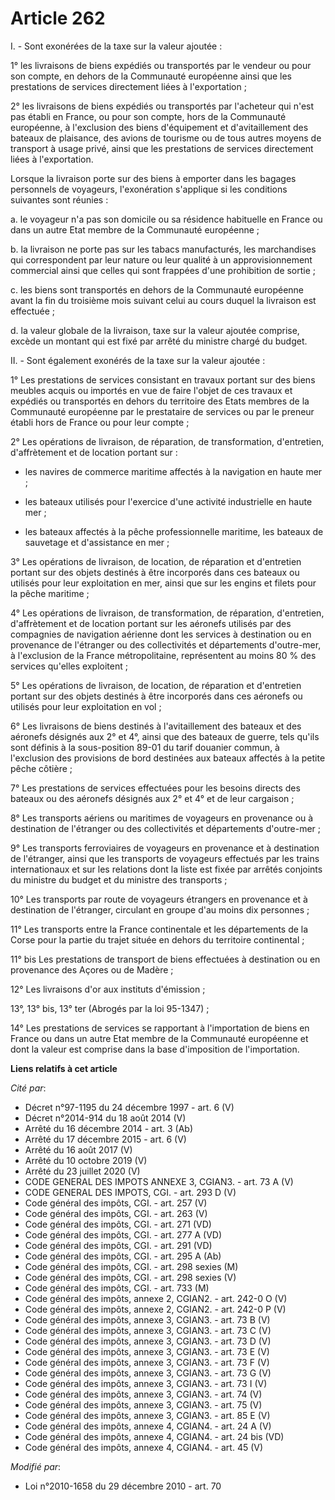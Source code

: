 # Article 262

I. - Sont exonérées de la taxe sur la valeur ajoutée :

1° les livraisons de biens expédiés ou transportés par le vendeur ou pour son compte, en dehors de la Communauté européenne
ainsi que les prestations de services directement liées à l'exportation ;

2° les livraisons de biens expédiés ou transportés par l'acheteur qui n'est pas établi en France, ou pour son compte, hors de
la Communauté européenne, à l'exclusion des biens d'équipement et d'avitaillement des bateaux de plaisance, des avions de
tourisme ou de tous autres moyens de transport à usage privé, ainsi que les prestations de services directement liées à
l'exportation.

Lorsque la livraison porte sur des biens à emporter dans les bagages personnels de voyageurs, l'exonération s'applique si les
conditions suivantes sont réunies :

a. le voyageur n'a pas son domicile ou sa résidence habituelle en France ou dans un autre Etat membre de la Communauté
européenne ;

b. la livraison ne porte pas sur les tabacs manufacturés, les marchandises qui correspondent par leur nature ou leur qualité
à un approvisionnement commercial ainsi que celles qui sont frappées d'une prohibition de sortie ;

c. les biens sont transportés en dehors de la Communauté européenne avant la fin du troisième mois suivant celui au cours
duquel la livraison est effectuée ;

d. la valeur globale de la livraison, taxe sur la valeur ajoutée comprise, excède un montant qui est fixé par arrêté du
ministre chargé du budget.

II. - Sont également exonérés de la taxe sur la valeur ajoutée :

1° Les prestations de services consistant en travaux portant sur des biens meubles acquis ou importés en vue de faire l'objet
de ces travaux et expédiés ou transportés en dehors du territoire des Etats membres de la Communauté européenne par le
prestataire de services ou par le preneur établi hors de France ou pour leur compte ;

2° Les opérations de livraison, de réparation, de transformation, d'entretien, d'affrètement et de location portant sur :

- les navires de commerce maritime affectés à la navigation en haute mer ;

- les bateaux utilisés pour l'exercice d'une activité industrielle en haute mer ;

- les bateaux affectés à la pêche professionnelle maritime, les bateaux de sauvetage et d'assistance en mer ;

3° Les opérations de livraison, de location, de réparation et d'entretien portant sur des objets destinés à être incorporés
dans ces bateaux ou utilisés pour leur exploitation en mer, ainsi que sur les engins et filets pour la pêche maritime ;

4° Les opérations de livraison, de transformation, de réparation, d'entretien, d'affrètement et de location portant sur les
aéronefs utilisés par des compagnies de navigation aérienne dont les services à destination ou en provenance de l'étranger ou
des collectivités et départements d'outre-mer, à l'exclusion de la France métropolitaine, représentent au moins 80 % des
services qu'elles exploitent ;

5° Les opérations de livraison, de location, de réparation et d'entretien portant sur des objets destinés à être incorporés
dans ces aéronefs ou utilisés pour leur exploitation en vol ;

6° Les livraisons de biens destinés à l'avitaillement des bateaux et des aéronefs désignés aux 2° et 4°, ainsi que des
bateaux de guerre, tels qu'ils sont définis à la sous-position 89-01 du tarif douanier commun, à l'exclusion des provisions
de bord destinées aux bateaux affectés à la petite pêche côtière ;

7° Les prestations de services effectuées pour les besoins directs des bateaux ou des aéronefs désignés aux 2° et 4° et de
leur cargaison ;

8° Les transports aériens ou maritimes de voyageurs en provenance ou à destination de l'étranger ou des collectivités et
départements d'outre-mer ;

9° Les transports ferroviaires de voyageurs en provenance et à destination de l'étranger, ainsi que les transports de
voyageurs effectués par les trains internationaux et sur les relations dont la liste est fixée par arrêtés conjoints du
ministre du budget et du ministre des transports ;

10° Les transports par route de voyageurs étrangers en provenance et à destination de l'étranger, circulant en groupe d'au
moins dix personnes ;

11° Les transports entre la France continentale et les départements de la Corse pour la partie du trajet située en dehors du
territoire continental ;

11° bis Les prestations de transport de biens effectuées à destination ou en provenance des Açores ou de Madère ;

12° Les livraisons d'or aux instituts d'émission ;

13°, 13° bis, 13° ter (Abrogés par la loi 95-1347) ;

14° Les prestations de services se rapportant à l'importation de biens en France ou dans un autre Etat membre de la
Communauté européenne et dont la valeur est comprise dans la base d'imposition de l'importation.

**Liens relatifs à cet article**

_Cité par_:

  - Décret n°97-1195 du 24 décembre 1997 - art. 6 (V)
  - Décret n°2014-914 du 18 août 2014 (V)
  - Arrêté du 16 décembre 2014 - art. 3 (Ab)
  - Arrêté du 17 décembre 2015 - art. 6 (V)
  - Arrêté du 16 août 2017 (V)
  - Arrêté du 10 octobre 2019 (V)
  - Arrêté du 23 juillet 2020 (V)
  - CODE GENERAL DES IMPOTS ANNEXE 3, CGIAN3. - art. 73 A (V)
  - CODE GENERAL DES IMPOTS, CGI. - art. 293 D (V)
  - Code général des impôts, CGI. - art. 257 (V)
  - Code général des impôts, CGI. - art. 263 (V)
  - Code général des impôts, CGI. - art. 271 (VD)
  - Code général des impôts, CGI. - art. 277 A (VD)
  - Code général des impôts, CGI. - art. 291 (VD)
  - Code général des impôts, CGI. - art. 295 A (Ab)
  - Code général des impôts, CGI. - art. 298 sexies (M)
  - Code général des impôts, CGI. - art. 298 sexies (V)
  - Code général des impôts, CGI. - art. 733 (M)
  - Code général des impôts, annexe 2, CGIAN2. - art. 242-0 O (V)
  - Code général des impôts, annexe 2, CGIAN2. - art. 242-0 P (V)
  - Code général des impôts, annexe 3, CGIAN3. - art. 73 B (V)
  - Code général des impôts, annexe 3, CGIAN3. - art. 73 C (V)
  - Code général des impôts, annexe 3, CGIAN3. - art. 73 D (V)
  - Code général des impôts, annexe 3, CGIAN3. - art. 73 E (V)
  - Code général des impôts, annexe 3, CGIAN3. - art. 73 F (V)
  - Code général des impôts, annexe 3, CGIAN3. - art. 73 G (V)
  - Code général des impôts, annexe 3, CGIAN3. - art. 73 I (V)
  - Code général des impôts, annexe 3, CGIAN3. - art. 74 (V)
  - Code général des impôts, annexe 3, CGIAN3. - art. 75 (V)
  - Code général des impôts, annexe 3, CGIAN3. - art. 85 E (V)
  - Code général des impôts, annexe 4, CGIAN4. - art. 24 A (V)
  - Code général des impôts, annexe 4, CGIAN4. - art. 24 bis (VD)
  - Code général des impôts, annexe 4, CGIAN4. - art. 45 (V)

_Modifié par_:

  - Loi n°2010-1658 du 29 décembre 2010 - art. 70
